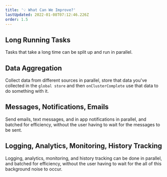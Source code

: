 ```yaml
---
title: '💡 What Can We Improve?'
lastUpdated: 2022-01-08T07:12:46.226Z
order: 1.5
---
```


## Long Running Tasks
Tasks that take a long time can be split up and run in parallel.

## Data Aggregation
Collect data from different sources in parallel, store that data you've collected in the `global store` and then `onClusterComplete` use that data to do something with it.

## Messages, Notifications, Emails
Send emails, text messages, and in app notifications in parallel, and batched for efficiency, without the user having to wait for the messages to be sent.

## Logging, Analytics, Monitoring, History Tracking
Logging, analytics, monitoring, and history tracking can be done in parallel, and batched for efficiency, without the user having to wait for the all of this background noise to occur.